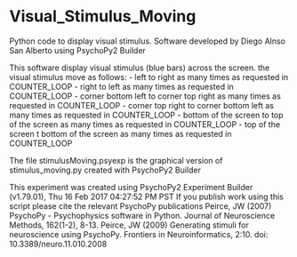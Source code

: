 # Visual_Stimulus_Moving
Python code to display visual stimulus. 
Software developed by Diego Alnso San Alberto using PsychoPy2 Builder

This software display visual stimulus (blue bars) across the screen. the visual stimulus move as follows:
    - left to right as many times as requested in COUNTER_LOOP
    - right to left as many times as requested in COUNTER_LOOP
    - corner bottom left to corner top right as many times as requested in COUNTER_LOOP
    - corner top right to corner bottom left as many times as requested in COUNTER_LOOP
    - bottom of the screen to top of the screen as many times as requested in COUNTER_LOOP
    - top of the screen t bottom of the screen as many times as requested in COUNTER_LOOP

The file stimulusMoving.psyexp is the graphical version of stimulus_moving.py created with PsychoPy2 Builder


This experiment was created using PsychoPy2 Experiment Builder (v1.79.01), Thu 16 Feb 2017 04:27:52 PM PST
If you publish work using this script please cite the relevant PsychoPy publications
  Peirce, JW (2007) PsychoPy - Psychophysics software in Python. Journal of Neuroscience Methods, 162(1-2), 8-13.
  Peirce, JW (2009) Generating stimuli for neuroscience using PsychoPy. Frontiers in Neuroinformatics, 2:10. doi: 10.3389/neuro.11.010.2008

